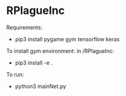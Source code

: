 # RPlagueInc

Requirements:
- pip3 install pygame gym tensorflow keras

To install gym environment:
in /RPlagueInc:
- pip3 install -e .

To run:
- python3 mainNet.py
